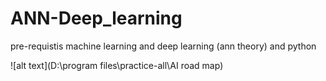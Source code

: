 # ANN-Deep_learning
pre-requistis machine learning and deep learning (ann theory) and python


![alt text](D:\program files\practice-all\AI road map)
